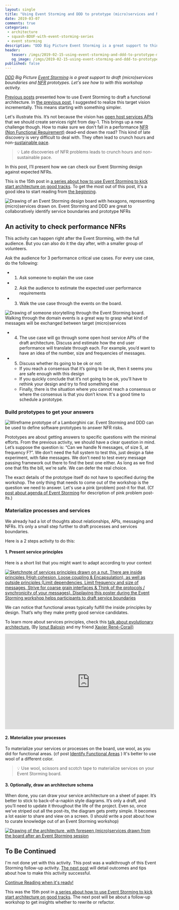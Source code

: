 ```yaml
---
layout: single
title: "Using Event Storming and DDD to prototype (micro)services and NFRs - 1"
date: 2019-03-07
comments: true
categories:
 - architecture
 - squash-BDUF-with-event-storming-series
 - event storming
description: "DDD Big Picture Event Storming is a great support to think about (micro)services boundaries and NFR prototypes. Here is the first of 2 posts describing an Event Storming follow-up workshop activity to collaboratively define processes boundaries and NFR questions that we need to prototype."
header:
   teaser: /imgs/2019-02-15-using-event-storming-and-ddd-to-prototype-microservices-and-nfrs-1/event-storming-microservices-teaser.jpeg
   og_image: /imgs/2019-02-15-using-event-storming-and-ddd-to-prototype-microservices-and-nfrs-1/event-storming-microservices-og.jpeg
published: false
---
```

_[DDD](https://en.wikipedia.org/wiki/Domain-driven_design) Big Picture [Event Storming](https://en.wikipedia.org/wiki/Event_storming) is a great support to draft (micro)services boundaries and [NFR](https://en.wikipedia.org/wiki/Non-functional_requirement) prototypes. Let's see how to with this workshop activity._

[Previous posts](/drafting-a-functional-architecture-vision-with-ddd-event-storming-part-1/) presented how to use Event Storming to draft a functional architecture. In [the previous post](/how-to-use-event-storming-and-ddd-for-evolutionary-architecture/), I suggested to realize this target vision incrementally. This means starting with something simpler.

Let's illustrate this. It’s not because the vision has [open host services APIs](https://www.oreilly.com/library/view/domain-driven-design-distilled/9780134593449/DDDD_04_07.html) that we should create services right from day-1. This brings up a new challenge though. How to make sure we don’t fall in a performance [NFR (Non Functional Requirement)](https://en.wikipedia.org/wiki/Non-functional_requirement) dead-end down the road? This kind of late discovery is very difficult to deal with. They often lead to crunch hours and non-[sustainable pace](https://www.agilealliance.org/glossary/sustainable/).

> 💡 Late discoveries of NFR problems leads to crunch hours and non-sustainable pace.

In this post, I’ll present how we can check our Event Storming design against expected NFRs. 

This is the 15th post in [a series about how to use Event Storming to kick start architecture on good tracks](/categories/#squash-bduf-with-event-storming-series). To get the most out of this post, it's a good idea to start reading from [the beginning](/misadventures-with-big-design-up-front/).

![Drawing of an Event Storming design board with hexagons, representing (micro)services drawn on. Event Storming and DDD are great to collaboratively identify service boundaries and prototype NFRs]({{site.url}}/imgs/2019-02-15-using-event-storming-and-ddd-to-prototype-microservices-and-nfrs-1/event-storming-microservices.jpeg)

## An activity to check performance NFRs

This activity can happen right after the Event Storming, with the full audience. But you can also do it the day after, with a smaller group of volunteers.

Ask the audience for 3 performance critical use cases. For every use case, do the following:

* 1. Ask someone to explain the use case
* 2. Ask the audience to estimate the expected user performance requirements
* 3. Walk the use case through the events on the board.

![Drawing of someone storytelling through the Event Storming board. Walking through the domain events is a great way to grasp what kind of messages will be exchanged between target (micro)services]({{site.url}}/imgs/2019-02-15-using-event-storming-and-ddd-to-prototype-microservices-and-nfrs-1/storytelling.jpg)

* 4. The use case will go through some open host service APIs of the draft architecture. Discuss and estimate how the end user performance will translate through each. For example, you’d want to have an idea of the number, size and frequencies of messages.
* 5. Discuss whether its going to be ok or not:
    *   If you reach a consensus that it’s going to be ok, then it seems you are safe enough with this design 
    *   If you quickly conclude that it’s not going to be ok, you’ll have to rethink your design and try to find something else
    *   Finally, there is the situation where you cannot reach a consensus or where the consensus is that you don’t know. It's a good time to schedule a prototype.

### Build prototypes to get your answers

![Wireframe prototype of a Lamborghini car. Event Storming and DDD can be used to define software prototypes to answer NFR risks.]({{site.url}}/imgs/2019-02-15-using-event-storming-and-ddd-to-prototype-microservices-and-nfrs-1/prototype.jpg)

Prototypes are about getting answers to specific questions with the minimal efforts. From the previous activity, we should have a clear question in mind. Let’s suppose the question is: “Can we handle N messages, of size S, at frequency F?”. We don’t need the full system to test this, just design a fake experiment, with fake messages. We don’t need to test every message passing framework out there to find the best one either. As long as we find one that fits the bill, we're safe. We can defer the real choice.

The exact details of the prototype itself do not have to specified during the workshop. The only thing that needs to come out of the workshop is the question we need to answer. Let's use a pink (problem) post-it for that. (Cf [post about agenda of Event Storming](/detailed-agenda-of-a-ddd-big-picture-event-storming-part-1/#) for description of pink problem post-its.)

### Materialize processes and services

We already had a lot of thoughts about relationships, APIs, messaging and NFRs. It’s only a small step further to draft processes and services boundaries.

Here is a 2 steps activity to do this:

#### 1. Present service principles

Here is a short list that you might want to adapt according to your context


[![Sketchnote of services principles drawn on a nut. There are inside principles (High cohesion, Loose coupling & Encapsulation), as well as outside principles (Limit dependencies, Limit frequency and size of messages, Strive for coarse grain interfaces & Think of the protocols / synchronicity of your messages). Displaying this poster during the Event Storming workshop helps participants to draft service boundaries]({{site.url}}/imgs/2019-02-15-using-event-storming-and-ddd-to-prototype-microservices-and-nfrs-1/service-nut-principles-small.jpeg)]({{site.url}}/imgs/2019-02-15-using-event-storming-and-ddd-to-prototype-microservices-and-nfrs-1/service-nut-principles.jpeg)

We can notice that functional areas typically fulfill the inside principles by design. That’s why they make pretty good service candidates.

To learn more about services principles, check this [talk about evolutionary architecture.](https://www.youtube.com/watch?v=xLHeEw0ycQg) (By [Ionut Balosin](https://twitter.com/ionutbalosin) and my friend [Xavier René-Corail](https://twitter.com/xcorail?lang=en)[)](https://twitter.com/ionutbalosin)

<iframe width="560" height="315" src="https://www.youtube.com/embed/xLHeEw0ycQg" frameborder="0" allow="accelerometer; autoplay; encrypted-media; gyroscope; picture-in-picture" allowfullscreen></iframe>

#### 2. Materialize your processes

To materialize your services or processes on the board, use wool, as you did for functional areas. (cf post [Identify Functional Areas](https://docs.google.com/document/d/1gaxZ0a3Cd1mEpZJueJvUhHCHl2mUvMTtvlGIc39SXNk/edit#heading=h.j69e4b2pek7v) ) It's better to use wool of a different color.

> 💡 Use wool, scissors and scotch tape to materialize services on your Event Storming board.

#### 3. Optionally, draw an architecture schema

When done, you can draw your service architecture on a sheet of paper. It’s better to stick to back-of-a-napkin style diagrams. It’s only a draft, and you’ll need to update it throughout the life of the project. Even so, once we’ve striped out all the post-its, the diagram gets pretty simple. It becomes a lot easier to share and view on a screen. (I should write a post about how to curate knowledge out of an Event Storming workshop)

[![Drawing of the architecture, with foreseen (micro)services drawn from the board after an Event Storming session]({{site.url}}/imgs/2019-02-15-using-event-storming-and-ddd-to-prototype-microservices-and-nfrs-1/napkin-services-small.jpg)]({{site.url}}/imgs/2019-02-15-using-event-storming-and-ddd-to-prototype-microservices-and-nfrs-1/napkin-services-map.jpg)

## To Be Continued

I'm not done yet with this activity. This post was a walkthrough of this Event Storming follow-up activity. [The next post](http://eepurl.com/dxKE95) will detail outcomes and tips about how to make this activity successful.

[Continue Reading when it's ready!](http://eepurl.com/dxKE95)

This was the 15th post in [a series about how to use Event Storming to kick start architecture on good tracks](/categories/#squash-bduf-with-event-storming-series). The next post will be about a follow-up workshop to get insights whether to rewrite or refactor.
